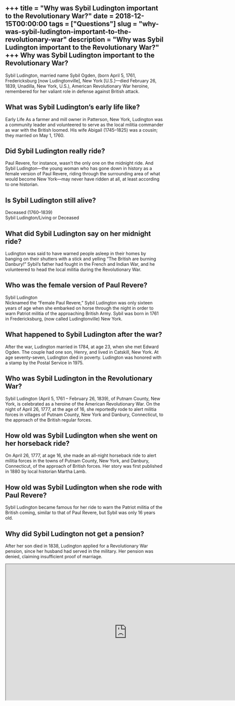 +++
title = "Why was Sybil Ludington important to the Revolutionary War?"
date = 2018-12-15T00:00:00
tags = ["Questions"]
slug = "why-was-sybil-ludington-important-to-the-revolutionary-war"
description = "Why was Sybil Ludington important to the Revolutionary War?"
+++
Why was Sybil Ludington important to the Revolutionary War?
-----------------------------------------------------------

Sybil Ludington, married name Sybil Ogden, (born April 5, 1761, Fredericksburg \[now Ludingtonville\], New York \[U.S.\]—died February 26, 1839, Unadilla, New York, U.S.), American Revolutionary War heroine, remembered for her valiant role in defense against British attack.

What was Sybil Ludington’s early life like?
-------------------------------------------

Early Life As a farmer and mill owner in Patterson, New York, Ludington was a community leader and volunteered to serve as the local militia commander as war with the British loomed. His wife Abigail (1745–1825) was a cousin; they married on May 1, 1760.

Did Sybil Ludington really ride?
--------------------------------

Paul Revere, for instance, wasn’t the only one on the midnight ride. And Sybil Ludington—the young woman who has gone down in history as a female version of Paul Revere, riding through the surrounding area of what would become New York—may never have ridden at all, at least according to one historian.

Is Sybil Ludington still alive?
-------------------------------

Deceased (1760–1839)  
Sybil Ludington/Living or Deceased

What did Sybil Ludington say on her midnight ride?
--------------------------------------------------

Ludington was said to have warned people asleep in their homes by banging on their shutters with a stick and yelling “The British are burning Danbury!” Sybil’s father had fought in the French and Indian War, and he volunteered to head the local militia during the Revolutionary War.

Who was the female version of Paul Revere?
------------------------------------------

Sybil Ludington  
Nicknamed the “Female Paul Revere,” Sybil Ludington was only sixteen years of age when she embarked on horse through the night in order to warn Patriot militia of the approaching British Army. Sybil was born in 1761 in Fredericksburg, (now called Ludingtonville) New York.

What happened to Sybil Ludington after the war?
-----------------------------------------------

After the war, Ludington married in 1784, at age 23, when she met Edward Ogden. The couple had one son, Henry, and lived in Catskill, New York. At age seventy-seven, Ludington died in poverty. Ludington was honored with a stamp by the Postal Service in 1975.

Who was Sybil Ludington in the Revolutionary War?
-------------------------------------------------

Sybil Ludington (April 5, 1761 – February 26, 1839), of Putnam County, New York, is celebrated as a heroine of the American Revolutionary War. On the night of April 26, 1777, at the age of 16, she reportedly rode to alert militia forces in villages of Putnam County, New York and Danbury, Connecticut, to the approach of the British regular forces.

How old was Sybil Ludington when she went on her horseback ride?
----------------------------------------------------------------

On April 26, 1777, at age 16, she made an all-night horseback ride to alert militia forces in the towns of Putnam County, New York, and Danbury, Connecticut, of the approach of British forces. Her story was first published in 1880 by local historian Martha Lamb.

How old was Sybil Ludington when she rode with Paul Revere?
-----------------------------------------------------------

Sybil Ludington became famous for her ride to warn the Patriot militia of the British coming, similar to that of Paul Revere, but Sybil was only 16 years old.

Why did Sybil Ludington not get a pension?
------------------------------------------

After her son died in 1838, Ludington applied for a Revolutionary War pension, since her husband had served in the military. Her pension was denied, claiming insufficient proof of marriage.

<iframe allow="accelerometer; autoplay; clipboard-write; encrypted-media; gyroscope; picture-in-picture" allowfullscreen="" class="__youtube_prefs__  epyt-is-override  no-lazyload" data-no-lazy="1" data-origheight="433" data-origwidth="770" data-skipgform_ajax_framebjll="" height="433" id="_ytid_91212" loading="lazy" src="https://www.youtube.com/embed/Cn7Qyz3ko-U?enablejsapi=1&autoplay=0&cc_load_policy=0&cc_lang_pref=&iv_load_policy=1&loop=0&modestbranding=0&rel=1&fs=1&playsinline=0&autohide=2&theme=dark&color=red&controls=1&" title="YouTube player" width="770"></iframe>
